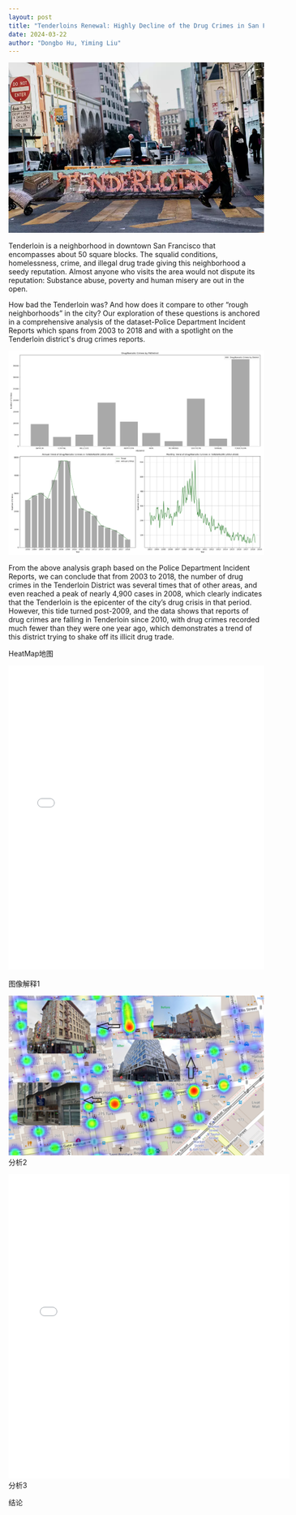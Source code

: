 ```yaml
---
layout: post
title: "Tenderloins Renewal: Highly Decline of the Drug Crimes in San Francisco's Heart"
date: 2024-03-22
author: "Dongbo Hu, Yiming Liu"
---
```



![替代文本](/assets/image/P1.webp)

Tenderloin is a neighborhood in downtown San Francisco that encompasses about 50 square blocks. The squalid conditions, homelessness, crime, and illegal drug trade giving this neighborhood a seedy reputation. Almost anyone who visits the area would not dispute its reputation: Substance abuse, poverty and human misery are out in the open.

How bad the Tenderloin was? And how does it compare to other “rough neighborhoods” in the city? Our exploration of these questions is anchored in a comprehensive analysis of the dataset-Police Department Incident Reports which spans from 2003 to 2018 and with a spotlight on the Tenderloin district's drug crimes reports.

![替代文本](/assets/image/Plot1.png)

From the above analysis graph based on the Police Department Incident Reports, we can conclude that from 2003 to 2018, the number of drug crimes in the Tenderloin District was several times that of other areas, and even reached a peak of nearly 4,900 cases in 2008, which clearly indicates that the Tenderloin is the epicenter of the city’s drug crisis in that period. However, this tide turned post-2009, and the data shows that reports of drug crimes are falling in Tenderloin since 2010, with drug crimes recorded much fewer than they were one year ago, which demonstrates a trend of this district trying to shake off its illicit drug trade.

HeatMap地图
<iframe src="assets/image/SF_Drug_Arrests_HeatMap.html" height="600px" width="100%" style="border:none;" allowfullscreen="allowfullscreen"></iframe>

图像解释1

![替代文本](/assets/image/P2.png)
分析2

<iframe src="assets/image/interactive_plot.html" height="600px" width="110%" style="border:none;" allowfullscreen="allowfullscreen">
  </iframe>
分析3

结论
